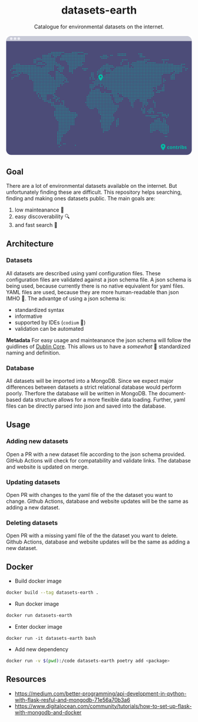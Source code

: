 <h1 align='center'>datasets-earth</h1>

<p align=center>
  Catalogue for environmental datasets on the internet. <br><br>
  <img src="assets/map.svg" width="569"/>
</p>


## Goal

There are a lot of environmental datasets available on the internet.
But unfortunately finding these are difficult.
This repository helps searching, finding and making ones datasets public.
The main goals are:

1. low mainteanance :eyes:
2. easy discoverability :mag:
3. and fast search :runner:

## Architecture

### Datasets
All datasets are described using yaml configuration files.
These configuration files are validated against a json schema file.
A json schema is being used, because currently there is no native equivalent for yaml files.
YAML files are used, because they are more human-readable than json IMHO :shrug:.
The advantge of using a json schema is:
- standardized syntax
- informative
- supported by IDEs (`codium` :love_you_gesture:)
- validation can be automated

**Metadata**
For easy usage and mainteanance the json schema will follow the guidlines of [Dublin Core](https://en.wikipedia.org/wiki/Dublin_Core).
This allows us to have a *somewhat* :eyes: standardized naming and definition.

### Database
All datasets will be imported into a MongoDB.
Since we expect major differences between datasets a strict relational database would perform poorly.
Therfore the database will be written in MongoDB.
The document-based data structure allows for a more flexible data loading.
Further, yaml files can be directly parsed into json and saved into the database.

## Usage

### Adding new datasets
Open a PR with a new dataset file according to the json schema provided.
GitHub Actions will check for compatability and validate links.
The database and website is updated on merge.

### Updating datasets
Open PR with changes to the yaml file of the the dataset you want to change.
Github Actions, database and website updates will be the same as adding a new dataset.

### Deleting datasets
Open PR with a missing yaml file of the the dataset you want to delete.
Github Actions, database and website updates will be the same as adding a new dataset.

## Docker

- Build docker image
```bash
docker build --tag datasets-earth .
```

- Run docker image
```bash
docker run datasets-earth
```

- Enter docker image
```
docker run -it datasets-earth bash
```

- Add new dependency
```bash
docker run -v $(pwd):/code datasets-earth poetry add <package>
```

## Resources

- https://medium.com/better-programming/api-development-in-python-with-flask-resful-and-mongodb-71e56a70b3a6
- https://www.digitalocean.com/community/tutorials/how-to-set-up-flask-with-mongodb-and-docker
